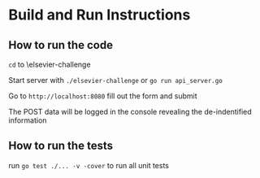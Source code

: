 # Build and Run Instructions

## How to run the code

`cd` to \elsevier-challenge

Start server with `./elsevier-challenge` or `go run api_server.go`

Go to `http://localhost:8080` fill out the form and submit

The POST data will be logged in the console revealing the de-indentified information

## How to run the tests

run `go test ./... -v -cover` to run all unit tests



